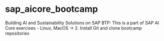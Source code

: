 # sap_aicore_bootcamp
Building AI and Sustainability Solutions on SAP BTP: 
This is a part of SAP AI Core exercises - Linux, MacOS -> 2. Install Git and clone bootcamp repositories
